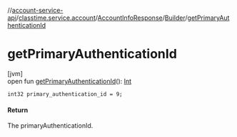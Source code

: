 //[account-service-api](../../../../index.md)/[classtime.service.account](../../index.md)/[AccountInfoResponse](../index.md)/[Builder](index.md)/[getPrimaryAuthenticationId](get-primary-authentication-id.md)

# getPrimaryAuthenticationId

[jvm]\
open fun [getPrimaryAuthenticationId](get-primary-authentication-id.md)(): [Int](https://kotlinlang.org/api/latest/jvm/stdlib/kotlin/-int/index.html)

`int32 primary_authentication_id = 9;`

#### Return

The primaryAuthenticationId.

